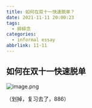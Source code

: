 ```yaml
---
title: 如何在双十一快速脱单？
date: 2021-11-11 20:00:23
tags:
  - 碎碎念
categories:
  - informal essay
abbrlink: 11-11
---
```




## 如何在双十一快速脱单

![image.png](https://tva1.sinaimg.cn/large/0084b03xly1gwbesmz735j30hm0b2gma.jpg)

（划掉，复习去了，886）